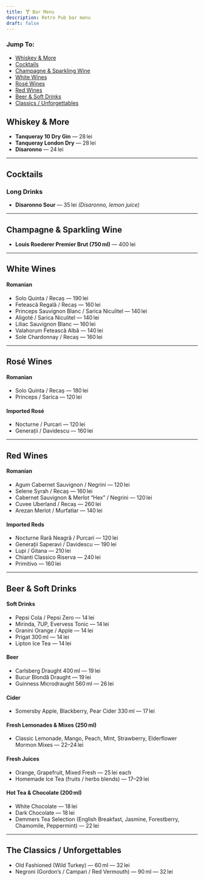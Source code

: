 ```yaml
---
title: 🍸 Bar Menu
description: Retro Pub bar menu
draft: false
---
```


### Jump To:
- [Whiskey & More](#whiskey--more)
- [Cocktails](#cocktails)
- [Champagne & Sparkling Wine](#champagne--sparkling-wine)
- [White Wines](#white-wines)
- [Rosé Wines](#rosé-wines)
- [Red Wines](#red-wines)
- [Beer & Soft Drinks](#beer--soft-drinks)
- [Classics / Unforgettables](#the-classics--unforgettables)


## Whiskey & More
- **Tanqueray 10 Dry Gin** — 28 lei  
- **Tanqueray London Dry** — 28 lei
- **Disaronno** — 24 lei

---

## Cocktails

### Long Drinks
- **Disaronno Sour** — 35 lei  *(Disaronno, lemon juice)* 

---

## Champagne & Sparkling Wine
- **Louis Roederer Premier Brut (750 ml)** — 400 lei  

---

## White Wines
#### Romanian
- Solo Quinta / Recaș — 190 lei  
- Fetească Regală / Recaș — 160 lei  
- Princeps Sauvignon Blanc / Sarica Niculitel — 140 lei  
- Aligoté / Sarica Niculitel — 140 lei  
- Liliac Sauvignon Blanc — 160 lei  
- Valahorum Fetească Albă — 140 lei  
- Sole Chardonnay / Recaș — 160 lei


---

## Rosé Wines
#### Romanian
- Solo Quinta / Recaș — 180 lei  
- Princeps / Sarica — 120 lei 

#### Imported Rosé
- Nocturne / Purcari — 120 lei  
- Generații / Davidescu — 160 lei

---

## Red Wines
#### Romanian
- Agum Cabernet Sauvignon / Negrini — 120 lei  
- Selene Syrah / Recaș — 160 lei  
- Cabernet Sauvignon & Merlot “Hex” / Negrini — 120 lei  
- Cuvee Uberland / Recaș — 260 lei  
- Arezan Merlot / Murfatlar — 140 lei 

#### Imported Reds
- Nocturne Rară Neagră / Purcari — 120 lei  
- Generații Saperavi / Davidescu — 190 lei  
- Lupi / Gitana — 210 lei  
- Chianti Classico Riserva — 240 lei  
- Primitivo — 160 lei  

---

## Beer & Soft Drinks
#### Soft Drinks
- Pepsi Cola / Pepsi Zero — 14 lei  
- Mirinda, 7UP, Evervess Tonic — 14 lei  
- Granini Orange / Apple — 14 lei  
- Prigat 300 ml — 14 lei  
- Lipton Ice Tea — 14 lei

#### Beer
- Carlsberg Draught 400 ml — 19 lei  
- B­ucur Blondă Draught — 19 lei  
- Guinness Microdraught 560 ml — 26 lei

#### Cider
- Somersby Apple, Blackberry, Pear Cider 330 ml — 17 lei

#### Fresh Lemonades & Mixes (250 ml)
- Classic Lemonade, Mango, Peach, Mint, Strawberry, Elderflower Mormon Mixes — 22–24 lei 

#### Fresh Juices
- Orange, Grapefruit, Mixed Fresh — 25 lei each  
- Homemade Ice Tea (fruits / herbs blends) — 17–29 lei  

#### Hot Tea & Chocolate (200 ml)
- White Chocolate — 18 lei  
- Dark Chocolate — 18 lei  
- Demmers Tea Selection (English Breakfast, Jasmine, Forestberry, Chamomile, Peppermint) — 22 lei  



---


## The Classics / Unforgettables
- Old Fashioned (Wild Turkey) — 60 ml — 32 lei  
- Negroni (Gordon’s / Campari / Red Vermouth) — 90 ml — 32 lei

